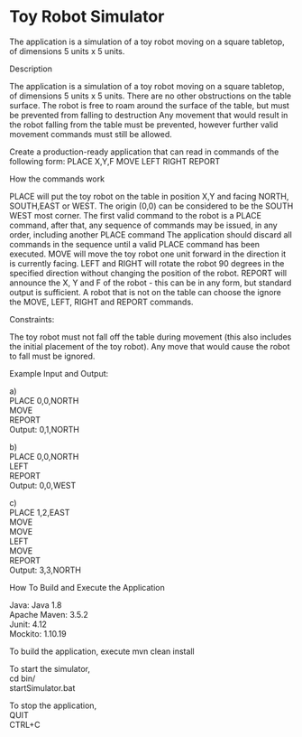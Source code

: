 # Toy Robot Simulator
The application is a simulation of a toy robot moving on a square tabletop, of dimensions 5 units x 5 units.

Description

The application is a simulation of a toy robot moving on a square tabletop, of dimensions 5
units x 5 units.
There are no other obstructions on the table surface.
The robot is free to roam around the surface of the table, but must be prevented from
falling to destruction
Any movement that would result in the robot falling from the table must be prevented,
however further valid movement commands must still be allowed.

Create a production-ready application that can read in commands of the following form:
PLACE X,Y,F
MOVE
LEFT
RIGHT
REPORT

How the commands work

PLACE will put the toy robot on the table in position X,Y and facing NORTH, SOUTH,EAST or WEST.
The origin (0,0) can be considered to be the SOUTH WEST most corner.
The first valid command to the robot is a PLACE command, after that, any sequence of
commands may be issued, in any order, including another PLACE command
The application should discard all commands in the sequence until a valid PLACE command has been executed.
MOVE will move the toy robot one unit forward in the direction it is currently facing.
LEFT and RIGHT will rotate the robot 90 degrees in the specified direction without changing the position of the robot.
REPORT will announce the X, Y and F of the robot - this can be in any form, but standard output is sufficient.
A robot that is not on the table can choose the ignore the MOVE, LEFT, RIGHT and REPORT commands.

Constraints:

The toy robot must not fall off the table during movement (this also includes the initial placement of the toy robot).
Any move that would cause the robot to fall must be ignored.

Example Input and Output:

a)  
PLACE 0,0,NORTH  
MOVE  
REPORT  
Output: 0,1,NORTH  

b)  
PLACE 0,0,NORTH  
LEFT  
REPORT  
Output: 0,0,WEST  

c)  
PLACE 1,2,EAST  
MOVE  
MOVE  
LEFT  
MOVE  
REPORT  
Output: 3,3,NORTH  

How To Build and Execute the Application

Java: Java 1.8  
Apache Maven: 3.5.2  
Junit: 4.12  
Mockito: 1.10.19  

To build the application, execute mvn clean install  

To start the simulator,   
cd bin/  
startSimulator.bat  

To stop the application,  
QUIT  
CTRL+C  

